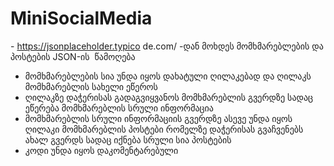 # MiniSocialMedia

- https://jsonplaceholder.typico de.com/ -დან მოხდეს მომხმარებლების და პოსტების JSON-ის  წამოღება
- მომხმარებლების სია უნდა იყოს დახატული ღილაკებად და ღილაკს მომხმარებლის სახელი ეწეროს
- ღილაკზე დაჭერისას გადაგვიყვანოს მომხმარებლის გვერდზე სადაც ეწერება მომხმარებლის სრული
ინფორმაცია
- მომხმარებლის სრული ინფორმაციის გვერდზე ასევე უნდა იყოს ღილაკი მომხმარებლის პოსტები
რომელზე დაჭერისას გვაჩვენებს ახალ გვერდს სადაც იქნება სრული სია პოსტების
- კოდი უნდა იყოს დაკომენტარებული
